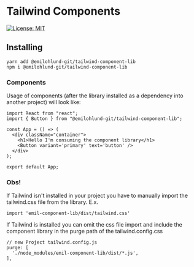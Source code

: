 # Tailwind Components
[![License: MIT](https://img.shields.io/badge/License-MIT-green.svg)](https://opensource.org/licenses/MIT)

## Installing
```
yarn add @emilohlund-git/tailwind-component-lib
npm i @emilohlund-git/tailwind-component-lib
```

### Components

Usage of components (after the library installed as a dependency into another project) will look like:

```TSX
import React from "react";
import { Button } from "@emilohlund-git/tailwind-component-lib";

const App = () => (
  <div className="container">
    <h1>Hello I'm consuming the component library</h1>
    <Button variant='primary' text='button' />
  </div>
);

export default App;
```

### Obs!
If Tailwind isn't installed in your project you have to manually import the tailwind.css file from the library. E.x.
```TSX
import 'emil-component-lib/dist/tailwind.css'
```
If Tailwind is installed you can omit the css file import and include the component library in the purge path of the tailwind.config.css
```JS
// new Project tailwind.config.js
purge: [
  './node_modules/emil-component-lib/dist/*.js',
],
```
